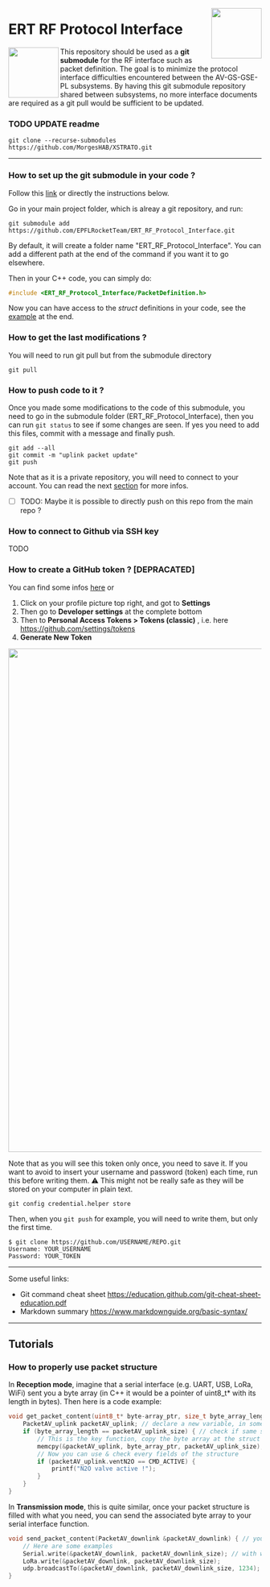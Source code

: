 [<img src="https://user-images.githubusercontent.com/28660469/227711535-03fd1d77-1fad-4e00-9703-57e4a85180ed.png" width=100 align="right" >](https://epflrocketteam.ch/)

# ERT RF Protocol Interface
<img src="https://user-images.githubusercontent.com/28660469/227712654-80d11d6f-1579-4451-bb96-b4893685d71e.png" width=100 align="left">

This repository should be used as a **git submodule** for the RF interface such as packet definition.
The goal is to minimize the protocol interface difficulties encountered between the AV-GS-GSE-PL subsystems.
By having this git submodule repository shared between subsystems, no more interface documents are required as a git pull would be sufficient to be updated.

### TODO UPDATE readme
```
git clone --recurse-submodules https://github.com/MorgesHAB/XSTRATO.git
```

___________________________________________________________
### How to set up the git submodule in your code ?
Follow this [link](https://git-scm.com/book/en/v2/Git-Tools-Submodules) or directly the instructions below.

Go in your main project folder, which is alreay a git repository, and run:
```
git submodule add https://github.com/EPFLRocketTeam/ERT_RF_Protocol_Interface.git
```
By default, it will create a folder name "ERT_RF_Protocol_Interface". You can add a different path at the end of the command if you want it to go elsewhere.

Then in your C++ code, you can simply do:
```cpp
#include <ERT_RF_Protocol_Interface/PacketDefinition.h>
```
Now you can have access to the *struct* definitions in your code, see the [example](#how-to-properly-use-packet-structure) at the end. 

### How to get the last modifications ?
You will need to run git pull but from the submodule directory
```
git pull
```

### How to push code to it ?
Once you made some modifications to the code of this submodule, you need to go in the submodule folder (ERT_RF_Protocol_Interface), then you can run `git status` to see if some changes are seen. If yes you need to add this files, commit with a message and finally push.
```
git add --all
git commit -m "uplink packet update"
git push
```
Note that as it is a private repository, you will need to connect to your account. You can read the next [section](#how-to-create-a-github-token-) for more infos.

- [ ] TODO: Maybe it is possible to directly push on this repo from the main repo ?

### How to connect to Github via SSH key
TODO

### How to create a GitHub token ? [DEPRACATED]
You can find some infos [here](https://docs.github.com/fr/authentication/keeping-your-account-and-data-secure/creating-a-personal-access-token) or

1. Click on your profile picture top right, and got to **Settings**
2. Then go to **Developer settings** at the complete bottom
3. Then to **Personal Access Tokens > Tokens (classic)** , i.e. here https://github.com/settings/tokens
4. **Generate New Token**

<img src="https://user-images.githubusercontent.com/28660469/227711049-973ce670-d139-44f8-9eeb-8125b7475126.png" width=1000 >

Note that as you will see this token only once, you need to save it.
If you want to avoid to insert your username and password (token) each time, run this before writing them. 
:warning: This might not be really safe as they will be stored on your computer in plain text.
```
git config credential.helper store
```
Then, when you `git push` for example, you will need to write them, but only the first time.
```
$ git clone https://github.com/USERNAME/REPO.git
Username: YOUR_USERNAME
Password: YOUR_TOKEN
```
_______________________________________________________
Some useful links:
* Git command cheat sheet https://education.github.com/git-cheat-sheet-education.pdf
* Markdown summary https://www.markdownguide.org/basic-syntax/

______________________________________
## Tutorials
### How to properly use packet structure
In **Reception mode**, imagine that a serial interface (e.g. UART, USB, LoRa, WiFi) sent you a byte array (in C++ it would be a pointer of uint8_t* with its length in bytes). Then here is a code example:
```cpp
void get_packet_content(uint8_t* byte-array_ptr, size_t byte_array_length) {  // arguments given by serial interface
    PacketAV_uplink packetAV_uplink; // declare a new variable, in some case it may required dynamic allocation
    if (byte_array_length == packetAV_uplink_size) { // check if same size, but you should use a better method
        // This is the key function, copy the byte array at the struct address
        memcpy(&packetAV_uplink, byte_array_ptr, packetAV_uplink_size);
        // Now you can use & check every fields of the structure
        if (packetAV_uplink.ventN2O == CMD_ACTIVE) {
            printf("N2O valve active !");
        }
    }
}
```
In **Transmission mode**, this is quite similar, once your packet structure is filled with what you need, you can send the associated byte array to your serial interface function.
```cpp
void send_packet_content(PacketAV_downlink &packetAV_downlink) { // you can pass the pointer directly or by reference
    // Here are some examples
    Serial.write(&packetAV_downlink, packetAV_downlink_size); // with write(uint8_t* byte_array, size_t size) 
    LoRa.write(&packetAV_downlink, packetAV_downlink_size);
    udp.broadcastTo(&packetAV_downlink, packetAV_downlink_size, 1234); // UDP broadcast on port 1234
}
```
